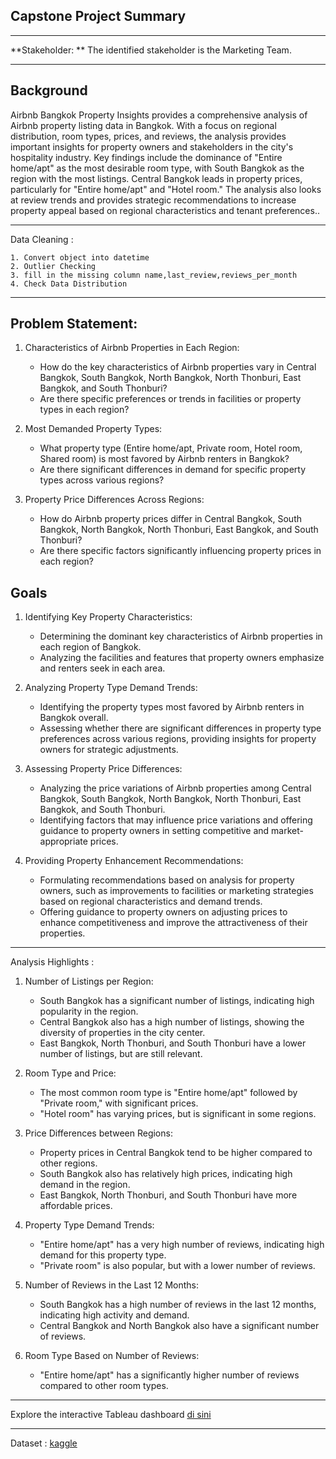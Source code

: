 ## **Capstone Project Summary**
___

**Stakeholder: ** 
The identified stakeholder is the Marketing Team.
___
## **Background**

Airbnb Bangkok Property Insights provides a comprehensive analysis of Airbnb property listing data in Bangkok. With a focus on regional distribution, room types, prices, and reviews, the analysis provides important insights for property owners and stakeholders in the city's hospitality industry. Key findings include the dominance of "Entire home/apt" as the most desirable room type, with South Bangkok as the region with the most listings. Central Bangkok leads in property prices, particularly for "Entire home/apt" and "Hotel room." The analysis also looks at review trends and provides strategic recommendations to increase property appeal based on regional characteristics and tenant preferences..
___
Data Cleaning :

    1. Convert object into datetime
    2. Outlier Checking
    3. fill in the missing column name,last_review,reviews_per_month 
    4. Check Data Distribution    
___

## **Problem Statement:** 
1. Characteristics of Airbnb Properties in Each Region:
    - How do the key characteristics of Airbnb properties vary in Central Bangkok, South Bangkok, North Bangkok, North Thonburi, East Bangkok, and South Thonburi?
    - Are there specific preferences or trends in facilities or property types in each region?

2. Most Demanded Property Types:
    - What property type (Entire home/apt, Private room, Hotel room, Shared room) is most favored by Airbnb renters in Bangkok?
    - Are there significant differences in demand for specific property types across various regions?

3. Property Price Differences Across Regions:
    - How do Airbnb property prices differ in Central Bangkok, South Bangkok, North Bangkok, North Thonburi, East Bangkok, and South Thonburi?
    - Are there specific factors significantly influencing property prices in each region?
  
## **Goals**

1. Identifying Key Property Characteristics:
    - Determining the dominant key characteristics of Airbnb properties in each region of Bangkok.
    - Analyzing the facilities and features that property owners emphasize and renters seek in each area.

2. Analyzing Property Type Demand Trends:
    - Identifying the property types most favored by Airbnb renters in Bangkok overall.
    - Assessing whether there are significant differences in property type preferences across various regions, providing insights for property owners for strategic adjustments.

3. Assessing Property Price Differences:
    - Analyzing the price variations of Airbnb properties among Central Bangkok, South Bangkok, North Bangkok, North Thonburi, East Bangkok, and South Thonburi.
    - Identifying factors that may influence price variations and offering guidance to property owners in setting competitive and market-appropriate prices.

4. Providing Property Enhancement Recommendations:
    - Formulating recommendations based on analysis for property owners, such as improvements to facilities or marketing strategies based on regional characteristics and demand trends.
    - Offering guidance to property owners on adjusting prices to enhance competitiveness and improve the attractiveness of their properties.

___
Analysis Highlights :
1. Number of Listings per Region:
    - South Bangkok has a significant number of listings, indicating high popularity in the region.
    - Central Bangkok also has a high number of listings, showing the diversity of properties in the city center.
    - East Bangkok, North Thonburi, and South Thonburi have a lower number of listings, but are still relevant.

2. Room Type and Price:
    - The most common room type is "Entire home/apt" followed by "Private room," with significant prices.
    - "Hotel room" has varying prices, but is significant in some regions.

3. Price Differences between Regions:
    - Property prices in Central Bangkok tend to be higher compared to other regions.
    - South Bangkok also has relatively high prices, indicating high demand in the region.
    - East Bangkok, North Thonburi, and South Thonburi have more affordable prices.

4. Property Type Demand Trends:
    - "Entire home/apt" has a very high number of reviews, indicating high demand for this property type.
    - "Private room" is also popular, but with a lower number of reviews.

5. Number of Reviews in the Last 12 Months:
    - South Bangkok has a high number of reviews in the last 12 months, indicating high activity and demand.
    - Central Bangkok and North Bangkok also have a significant number of reviews.

6. Room Type Based on Number of Reviews:
    - "Entire home/apt" has a significantly higher number of reviews compared to other room types.
____________________________________________________________________________________________________________________________________________________________________
Explore the interactive Tableau dashboard [di sini](https://public.tableau.com/views/Capstone2_17070558558970/Story1?:language=en-US&publish=yes&:display_count=n&:origin=viz_share_link)
___
Dataset : [kaggle](https://www.kaggle.com/datasets/dyahwitamara/air-bnb-listing-bangkok)

